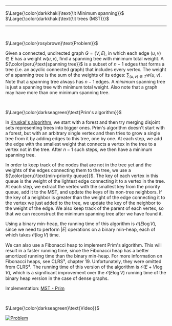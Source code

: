 _____________________________________
$\Large{\color{darkkhaki}\text{\it Minimum spanning}}$  
$\Large{\color{darkkhaki}\text{\it trees (MST)}}$
_____________________________________

<br />

$\Large{\color{rosybrown}\text{Problem}}$

Given a connected, undirected graph $G = (V, E)$, in which each edge $(u, v) \in E$ has a weight $w(u, v)$, find a spanning tree with minimum total weight. A ${\color{peru}\text{spanning tree}}$ is a subset of $n - 1$ edges that forms a tree (i.e. an acyclic connected graph) that includes every vertex. The weight of a spanning tree is the sum of the weights of its edges: $\sum_{(u, v) \in T} w(u, v)$. Note that a spanning tree always has $n - 1$ edges. A *minimum* spanning tree is just a spanning tree with minimum total weight. Also note that a graph may have more than one minimum spanning tree.

<br />

$\Large{\color{darkseagreen}\text{Prim's algorithm}}$

In [Kruskal's algorithm](https://github.com/pl3onasm/AADS/tree/main/algorithms/graphs/MST-kruskal), we start with a forest and then try merging disjoint sets representing trees into bigger ones. Prim's algorithm doesn't start with a forest, but with an arbitrary single vertex and then tries to grow a single tree from it by adding edges to this tree, one by one. At each step, we add the edge with the smallest weight that connects a vertex in the tree to a vertex not in the tree. After $n - 1$ such steps, we then have a minimum spanning tree.

In order to keep track of the nodes that are not in the tree yet and the weights of the edges connecting them to the tree, we use a ${\color{peru}\text{min-priority queue}}$. The key of each vertex in this queue is the weight of the lightest edge connecting it to a vertex in the tree. At each step, we extract the vertex with the smallest key from the priority queue, add it to the MST, and update the keys of its non-tree neighbors. If the key of a neighbor is greater than the weight of the edge connecting it to the vertex we just added to the tree, we update the key of the neighbor to the weight of the edge. We also keep track of the parent of each vertex, so that we can reconstruct the minimum spanning tree after we have found it.

Using a binary min-heap, the running time of this algorithm is $\mathcal{O}(E \log V)$, since we need to perform $|E|$ operations on a binary min-heap, each of which takes $\mathcal{O}(\log V)$ time.

We can also use a Fibonacci heap to implement Prim's algorithm. This will result in a faster running time, since the Fibonacci heap has a better amortized running time than the binary min-heap. For more information on Fibonacci heaps, see CLRS³, chapter 19. Unfortunately, they were omitted from CLRS⁴. The running time of this version of the algorithm is $\mathcal{O}(E + V \log V)$, which is a significant improvement over the $\mathcal{O}(E \log V)$ running time of the binary heap version in the case of dense graphs.

Implementation: [MST - Prim](https://github.com/pl3onasm/AADS/blob/main/algorithms/graphs/MST-prim/prim.c)

<br />

$\Large{\color{darkseagreen}\text{Video}}$

[![Problem](https://img.youtube.com/vi/jsmMtJpPnhU/0.jpg)](https://www.youtube.com/watch?v=jsmMtJpPnhU)
